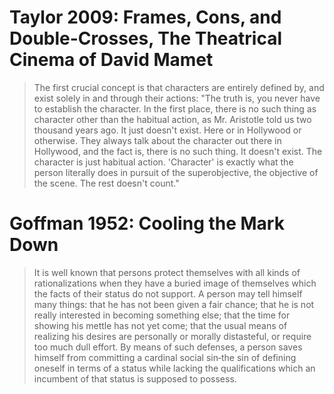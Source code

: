 # Taylor 2009: Frames, Cons, and Double-Crosses, The Theatrical Cinema of David Mamet

> The first crucial concept is that characters are entirely defined by, and exist solely in and through their actions: "The truth is, you never have to establish the character. In the first place, there is no such thing as character other than the habitual action, as Mr. Aristotle told us two thousand years ago. It just doesn't exist. Here or in Hollywood or otherwise. They always talk about the character out there in Hollywood, and the fact is, there is no such thing. It doesn't exist. The character is just habitual action. 'Character' is exactly what the person literally does in pursuit of the superobjective, the objective of the scene. The rest doesn't count."

# Goffman 1952: Cooling the Mark Down

> It is well known that persons protect themselves with all kinds of rationalizations when they have a buried image of themselves which the facts of their status do not support. A person may tell himself many things: that he has not been given a fair chance; that he is not really interested in becoming something else; that the time for showing his mettle has not yet come; that the usual means of realizing his desires are personally or morally distasteful, or require too much dull effort. By means of such defenses, a person saves himself from committing a cardinal social sin‑the sin of defining oneself in terms of a status while lacking the qualifications which an incumbent of that status is supposed to possess.